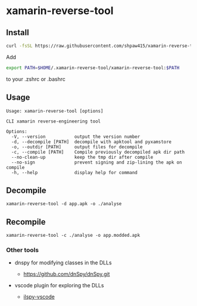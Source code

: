 # xamarin-reverse-tool

## Install

```bash
curl -fsSL https://raw.githubusercontent.com/shpaw415/xamarin-reverse-tool/refs/heads/main/install.sh | bash
```

Add 
```bash
export PATH=$HOME/.xamarin-reverse-tool/xamarin-reverse-tool:$PATH
```
to your .zshrc or .bashrc



## Usage

```cli-bash
Usage: xamarin-reverse-tool [options]

CLI xamarin reverse-engineering tool

Options:
  -V, --version           output the version number
  -d, --decompile [PATH]  decompile with apktool and pyxamstore
  -o, --outdir [PATH]     output files for decompile
  -c, --compile [PATH]    Compile previously decompiled apk dir path
  --no-clean-up           keep the tmp dir after compile
  --no-sign               prevent signing and zip-lining the apk on compile
  -h, --help              display help for command
```

## Decompile

```cli-bash
xamarin-reverse-tool -d app.apk -o ./analyse
```

## Recompile

```cli-bash
xamarin-reverse-tool -c ./analyse -o app.modded.apk
```


### Other tools

- dnspy for modifying classes in the DLLs
  - https://github.com/dnSpy/dnSpy.git
  
- vscode plugin for exploring the DLLs
  - [ilspy-vscode](https://marketplace.visualstudio.com/items?itemName=icsharpcode.ilspy-vscode)